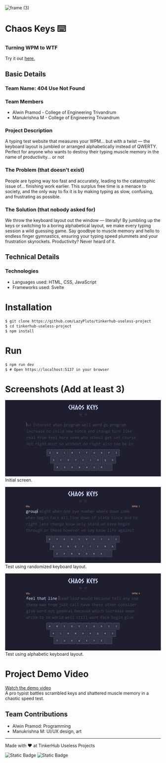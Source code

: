 <img width="3188" height="1202" alt="frame (3)" src="https://github.com/user-attachments/assets/517ad8e9-ad22-457d-9538-a9e62d137cd7" />


# Chaos Keys ⌨️
### Turning WPM to WTF
Try it out [here.](https://chaoskeys.onrender.com)


## Basic Details
### Team Name: 404 Use Not Found


### Team Members
- Alwin Pramod - College of Engineering Trivandrum
- Manukrishna M - College of Engineering Trivandrum

### Project Description
A typing test website that measures your WPM… but with a twist — the keyboard layout is jumbled or arranged alphabetically instead of QWERTY. Perfect for anyone who wants to destroy their typing muscle memory in the name of productivity… or not

### The Problem (that doesn't exist)
People are typing way too fast and accurately, leading to the catastrophic issue of… finishing work earlier. This surplus free time is a menace to society, and the only way to fix it is by making typing as slow, confusing, and frustrating as possible.

### The Solution (that nobody asked for)
We throw the keyboard layout out the window — literally! By jumbling up the keys or switching to a boring alphabetical layout, we make every typing session a wild guessing game. Say goodbye to muscle memory and hello to endless finger gymnastics, ensuring your typing speed plummets and your frustration skyrockets. Productivity? Never heard of it.

## Technical Details
### Technologies
- Languages used: HTML, CSS, JavaScript 
- Frameworks used: Svelte

# Installation
```console
$ git clone https://github.com/LazyPluto/tinkerhub-useless-project
$ cd tinkerhub-useless-project
$ npm install
```

# Run
```console
$ npm run dev
$ # Open https://localhost:5137 in your browser 
```

# Screenshots (Add at least 3)
![Screenshot1](screenshots/screenshot1.png)
Initial screen.

![Screenshot2](screenshots/screenshot2.png)
Test using randomized keyboard layout.

![Screenshot3](screenshots/screenshot3.png)
Test using alphabetic keyboard layout.

# Project Demo Video
[Watch the demo video](https://drive.google.com/file/d/1ksg5640VDFvUWtjOskLhF49fEIrAXZYC/view)  
A pro typist battles scrambled keys and shattered muscle memory in a chaotic speed test.

## Team Contributions
- Alwin Pramod: Programming
- Manukrishna M: UI/UX design, art

---
Made with ❤️ at TinkerHub Useless Projects 

![Static Badge](https://img.shields.io/badge/TinkerHub-24?color=%23000000&link=https%3A%2F%2Fwww.tinkerhub.org%2F)
![Static Badge](https://img.shields.io/badge/UselessProjects--25-25?link=https%3A%2F%2Fwww.tinkerhub.org%2Fevents%2FQ2Q1TQKX6Q%2FUseless%2520Projects)




